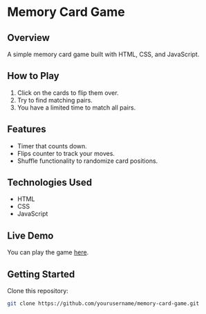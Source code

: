 # Memory Card Game

## Overview
A simple memory card game built with HTML, CSS, and JavaScript.

## How to Play
1. Click on the cards to flip them over.
2. Try to find matching pairs.
3. You have a limited time to match all pairs.

## Features
- Timer that counts down.
- Flips counter to track your moves.
- Shuffle functionality to randomize card positions.

## Technologies Used
- HTML
- CSS
- JavaScript

## Live Demo
You can play the game [here](https://matching-game-arvindeep-singh.netlify.app).

## Getting Started
Clone this repository:
```bash
git clone https://github.com/yourusername/memory-card-game.git
